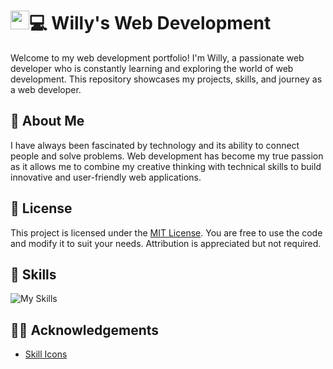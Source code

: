 
# <img src="https://raw.githubusercontent.com/MartinHeinz/MartinHeinz/master/wave.gif" width="30px" height="30px" />💻 Willy's Web Development
Welcome to my web development portfolio! I'm Willy, a passionate web developer who is constantly learning and exploring the world of web development. This repository showcases my projects, skills, and journey as a web developer.


## 🚀 About Me
I have always been fascinated by technology and its ability to connect people and solve problems. Web development has become my true passion as it allows me to combine my creative thinking with technical skills to build innovative and user-friendly web applications.


## 📃 License
This project is licensed under the [MIT License](https://choosealicense.com/licenses/mit/). You are free to use the code and modify it to suit your needs. Attribution is appreciated but not required.
## 🧠 Skills

![My Skills](https://skillicons.dev/icons?i=html,css,sass,bootstrap,js,jquery,nodejs,git,vite,figma,ps)
## ✌🏻 Acknowledgements

 - [Skill Icons](https://github.com/tandpfun/skill-icons)


